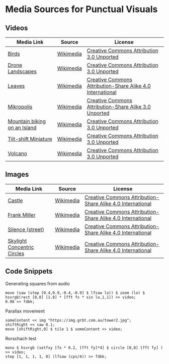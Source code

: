 # Media Sources for Punctual Visuals

## Videos

| Media Link | Source | License |
|------------|--------|---------|
| [Birds](https://upload.wikimedia.org/wikipedia/commons/3/30/Bird_feeder_in_the_mountains_of_Slovakia.webm) | [Wikimedia](https://commons.wikimedia.org/wiki/File:Bird_feeder_in_the_mountains_of_Slovakia.webm) | [Creative Commons Attribution 3.0 Unported](https://creativecommons.org/licenses/by/3.0/deed.en) |
| [Drone Landscapes](https://upload.wikimedia.org/wikipedia/commons/3/3f/Le_grand_voyage.webm) | [Wikimedia](https://commons.wikimedia.org/wiki/File:Le_grand_voyage.webm) | [Creative Commons Attribution 3.0 Unported](https://creativecommons.org/licenses/by/3.0/deed.en) |
| [Leaves](https://upload.wikimedia.org/wikipedia/commons/4/43/Leaves-in-quebec.webm) | [Wikimedia](https://commons.wikimedia.org/wiki/File:Leaves-in-quebec.webm) | [Creative Commons Attribution-Share Alike 4.0 International](https://creativecommons.org/licenses/by-sa/4.0/deed.en) |
| [Mikropolis](https://upload.wikimedia.org/wikipedia/commons/c/ce/Mikropolis_Donostia_-_Tilt_Shift.webm) | [Wikimedia](https://commons.wikimedia.org/wiki/File:Mikropolis_Donostia_-_Tilt_Shift.webm) | [Creative Commons Attribution-Share Alike 3.0 Unported](https://creativecommons.org/licenses/by-sa/3.0/deed.en) |
| [Mountain biking on an Island](https://upload.wikimedia.org/wikipedia/commons/2/20/Enduro_Madeira_Island%2C_GoPro.webm) | [Wikimedia](https://commons.wikimedia.org/wiki/File:Enduro_Madeira_Island,_GoPro.webm) | [Creative Commons Attribution 3.0 Unported](https://creativecommons.org/licenses/by/3.0/deed.en) |
| [Tilt-shift Miniature](https://upload.wikimedia.org/wikipedia/commons/8/88/Miniaturized_Port.webm) | [Wikimedia](https://commons.wikimedia.org/wiki/File:Miniaturized_Port.webm) | [Creative Commons Attribution 3.0 Unported](https://creativecommons.org/licenses/by/3.0/deed.en) |
| [Volcano](https://upload.wikimedia.org/wikipedia/commons/9/9f/Hunga_Tonga%E2%80%93Hunga_Ha%27apai_volcanic_eruption_January_14%2C_2022.webm) | [Wikimedia](https://commons.wikimedia.org/wiki/File:Hunga_Tonga%E2%80%93Hunga_Ha%27apai_volcanic_eruption_January_14,_2022.webm) | [Creative Commons Attribution 3.0 Unported](https://creativecommons.org/licenses/by/3.0/deed.en) |

## Images

| Media Link | Source | License |
|------------|--------|---------|
| [Castle](https://upload.wikimedia.org/wikipedia/commons/8/87/Schloss_Marienburg_im_herbstlichen_Abendlicht.jpg) | [Wikimedia](https://commons.wikimedia.org/wiki/File:Schloss_Marienburg_im_herbstlichen_Abendlicht.jpg) | [Creative Commons Attribution-Share Alike 4.0 International](https://creativecommons.org/licenses/by-sa/4.0/deed.en) | 
| [Frank Miller](https://upload.wikimedia.org/wikipedia/commons/7/71/Frank_Miller_-_Lucca_Comics_%26_Games_2016.jpg) | [Wikimedia](https://commons.wikimedia.org/wiki/File:Frank_Miller_-_Lucca_Comics_%26_Games_2016.jpg) | [Creative Commons Attribution-Share Alike 4.0 International](https://creativecommons.org/licenses/by-sa/4.0/deed.en) |
| [Silence (street)](https://upload.wikimedia.org/wikipedia/commons/a/a9/Tilley_Hats_and_Silence.jpg) | [Wikimedia](https://commons.wikimedia.org/wiki/File:Tilley_Hats_and_Silence.jpg) | [Creative Commons Attribution-Share Alike 4.0 International](https://creativecommons.org/licenses/by-sa/4.0/deed.en) |
| [Skylight Concentric Circles](https://upload.wikimedia.org/wikipedia/commons/5/5a/Solomon_R._Guggenheim_Museum_skylight.jpg) | [Wikimedia](https://commons.wikimedia.org/wiki/File:Solomon_R._Guggenheim_Museum_skylight.jpg) | [Creative Commons Attribution-Share Alike 4.0 International](https://creativecommons.org/licenses/by-sa/4.0/deed.en) |

## Code Snippets

Generating squares from audio
```
move (saw (step [0.4,0.9,-0.4,-0.9] $ lfsaw lo)) $ zoom (lo) $ hsvrgb(rect [0,0] [1.8] * [fft fx * sin lo,1,1]) >> video;
0.98 >> fdbk;
```

Parallax movement
```
someContent << img "https://img.grbt.com.au/tower2.jpg";
shiftRight << saw 0.1;
move [shiftRight,0] $ tile 1 $ someContent >> video;
```

Rorschach test
```
mono $ hsvrgb (setfxy [fx * 0.2, [fft fy]*4] $ circle [0,0] [fft fy] )  >> video;
step [1, 1, 1, 1, 0] (lfsaw (cps/4)) >> fdbk;
```

